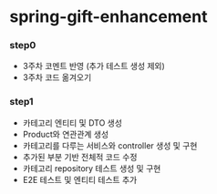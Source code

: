 # spring-gift-enhancement

### step0

- 3주차 코멘트 반영 (추가 테스트 생성 제외)
- 3주차 코드 옮겨오기

### step1

- 카테고리 엔티티 및 DTO 생성
- Product와 연관관계 생성
- 카테고리를 다루는 서비스와 controller 생성 및 구현
- 추가된 부분 기반 전체적 코드 수정
- 카테고리 repository 테스트 생성 및 구현
- E2E 테스트 및 엔티티 테스트 추가
